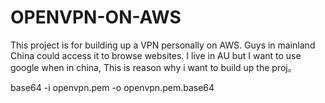 # OPENVPN-ON-AWS
This project is for building up a VPN personally on AWS. Guys in mainland China could access it to browse websites. I live in AU but I want to use google when in china, This is reason why i want to build up the proj。





base64 -i openvpn.pem -o openvpn.pem.base64